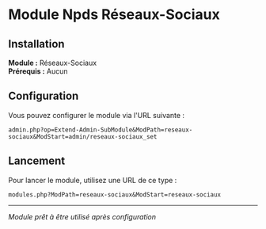 # Module Npds Réseaux-Sociaux

## Installation

**Module :** Réseaux-Sociaux  
**Prérequis :** Aucun

## Configuration

Vous pouvez configurer le module via l'URL suivante :

```
admin.php?op=Extend-Admin-SubModule&ModPath=reseaux-sociaux&ModStart=admin/reseaux-sociaux_set
```

## Lancement

Pour lancer le module, utilisez une URL de ce type :

```
modules.php?ModPath=reseaux-sociaux&ModStart=reseaux-sociaux
```

---

*Module prêt à être utilisé après configuration*
